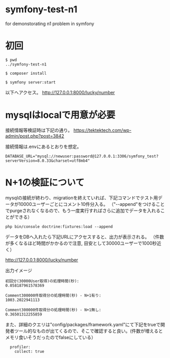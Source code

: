 # symfony-test-n1
for demonstorating n1 problem in symfony

# 初回

```
$ pwd
../symfony-test-n1

$ composer install

$ symfony server:start
```

以下へアクセス。
http://127.0.0.1:8000/lucky/number

# mysqlはlocalで用意が必要
接続情報等検証時は下記の通り。
https://tektektech.com/wp-admin/post.php?post=3842

接続情報は.envにあるとおりを想定。

```
DATABASE_URL="mysql://newuser:password@127.0.0.1:3306/symfony_test?serverVersion=8.0.33&charset=utf8mb4"
```

# N+1の検証について

mysqlの接続が終わり、migrationを終えていれば、下記コマンドでテスト用データが10000ユーザーごとにコメント10件分入る。
（"--append"をつけることでpurgeされなくなるので、もう一度実行すればさらに追加でデータを入れることができる）
```
php bin/console doctrine:fixtures:load --append
```

データをDBへ入れたら下記URLにアクセスすると、出力が表示される。
（件数が多くなるほど時間がかかるので注意, 目安として30000ユーザーで1000秒近く）

http://127.0.0.1:8000/lucky/number

出力イメージ
```
初回分(30000User取得)の処理時間(秒):
0.058187961578369

Comment300000件取得分の処理時間(秒) - N+1有り:
1003.2022941113

Comment300000件取得分の処理時間(秒) - N+1無し:
0.36501312255859
```

また、詳細のクエリは"config/packages/framework.yaml"にて下記をtrueで開発者ツール的なものが出てくるので、そこで確認すると良い。(件数が増えるとメモリ食いそうだったのでfalseにしている）
```
  profiler:
    collect: true
```
